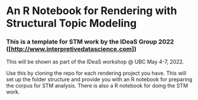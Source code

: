 # An R Notebook for Rendering with Structural Topic Modeling

### This is a template for STM work by the IDeaS Group 2022 ([http://www.interpretivedatascience.com])

This will be shown as part of the IDeaS workshop @ UBC May 4-7, 2022.

Use this by cloning the repo for each rendering project you have. This will set up the folder structure and provide you with an R notebook for preparing the corpus for STM analysis. There is also a R notebook for doing the STM work.
